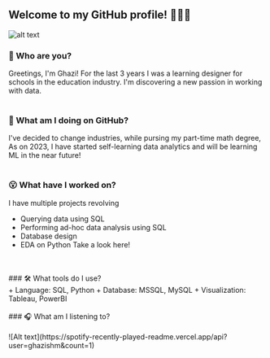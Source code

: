## Welcome to my GitHub profile! 🙋🏽‍♂️
![alt text](https://github.com/ghazi-hishamuddin/ghazi-hishamuddin/assets/142828521/fdc54748-068a-47a7-92d1-afae9ea455ba)
</br>
### 👋 Who are you? </br>
Greetings, I'm Ghazi! For the last 3 years I was a learning designer for schools in the education industry. I'm discovering a new passion in working with data.
</br>
</br>
### 🤔 What am I doing on GitHub? </br>
I've decided to change industries, while pursing my part-time math degree,  As on 2023, I have started self-learning data analytics and will be learning ML in the near future!
</br>
</br>
### 😮 What have I worked on? </br>
I have multiple projects revolving
+ Querying data using SQL
+ Performing ad-hoc data analysis using SQL
+ Database design
+ EDA on Python
Take a look here! <!-- add link here -->
</br>
</br>
### 🛠️ What tools do I use? </br>
+ Language: SQL, Python
+ Database: MSSQL, MySQL
+ Visualization: Tableau, PowerBI
</br>
</br>
### 🎧 What am I listening to? </br>
</br>
![Alt text](https://spotify-recently-played-readme.vercel.app/api?user=ghazishm&count=1) </br>
